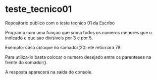 # teste_tecnico01
 Repositorio publico com o teste tecnico 01 da Escribo

Programa com uma funçao que soma todos os numeros menores que o indicado e que sao divisiveis por 3 e por 5.

Exemplo: caso coloque no somador(20) ele retornará 78.

Para utiliza-lo basta colocar o numero desejado entre os parenteses na frente do somador().

A resposta aparecerá na saída do console.
